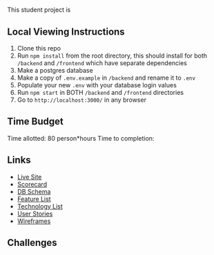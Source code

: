 #
This student project is

## Local Viewing Instructions
1. Clone this repo
2. Run `npm install` from the root directory, this should install for both `/backend` and `/frontend` which have separate dependencies
3. Make a postgres database
4. Make a copy of `.env.example` in `/backend` and rename it to `.env`
5. Populate your new `.env` with your database login values
5. Run `npm start` in BOTH `/backend` and `/frontend` directories
6. Go to `http://localhost:3000/` in any browser

## Time Budget
Time allotted: 80 person*hours
Time to completion:

## Links
- [Live Site](https://aa-capstone.herokuapp.com/)
- [Scorecard](https://docs.google.com/spreadsheets/d/1oUYEFjFufv3GhipZB3FYK4PMajOvvq6wDjri6ycO6PM/)
- [DB Schema](https://github.com/ntseng/aa-capstone/wiki/DB-Schema)
- [Feature List](https://github.com/ntseng/aa-capstone/wiki/Feature-List)
- [Technology List](https://github.com/ntseng/aa-capstone/wiki/Technology-List)
- [User Stories](https://github.com/ntseng/aa-capstone/wiki/User-Stories)
- [Wireframes](https://github.com/ntseng/aa-capstone/wiki/Wireframes)

## Challenges
